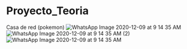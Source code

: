 # Proyecto_Teoria
Casa de red (pokemon)
![WhatsApp Image 2020-12-09 at 9 14 35 AM](https://user-images.githubusercontent.com/21083744/104768369-2293eb00-5733-11eb-917d-c3ced7957c3e.jpeg)
![WhatsApp Image 2020-12-09 at 9 14 35 AM (2)](https://user-images.githubusercontent.com/21083744/104768701-b2d23000-5733-11eb-8e46-f5d6f1f57d47.jpeg)
![WhatsApp Image 2020-12-09 at 9 14 35 AM](https://user-images.githubusercontent.com/21083744/104768734-bf568880-5733-11eb-8f94-2cf002a6436f.jpeg)

